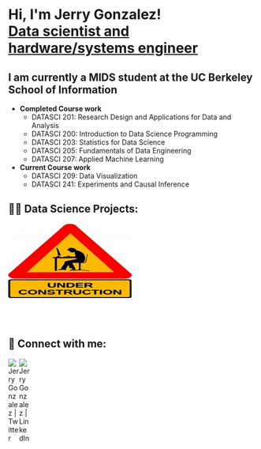 <!DOCTYPE html>
<html>
<head>
</head>
<body>

<h1>Hi, I'm Jerry Gonzalez!<br/><a href="https://linkedin.com/in/gerardoagonzalez">Data scientist and hardware/systems engineer</a></h1>

<h2>I am currently a MIDS student at the UC Berkeley School of Information</h2>
<ul>
  <li><b>Completed Course work</b>
    <ul>
      <li>DATASCI 201: Research Design and Applications for Data and Analysis</li>
      <li>DATASCI 200: Introduction to Data Science Programming</li>
      <li>DATASCI 203: Statistics for Data Science</li>
      <li>DATASCI 205: Fundamentals of Data Engineering</li>
      <li>DATASCI 207: Applied Machine Learning</li>
    </ul>
  </li>
  <li><b>Current Course work</b>
    <ul>
      <li>DATASCI 209: Data Visualization</li>
      <li>DATASCI 241: Experiments and Causal Inference</li>
    </ul>
  </li>
</ul>

<h2>👨‍💻 Data Science Projects:</h2>
<img align="left" width="250" height="150" src="./images/underConstruction.jpg">
<br style="clear:both;" />
<br />
<br />
<br />

<h2>🤳 Connect with me:</h2>

[<img align="left" alt="JerryGonzalez | Twitter" width="22px" src="https://cdn.simpleicons.org/twitter" />][twitter]
[<img align="left" alt="JerryGonzalez | LinkedIn" width="22px" src="https://cdn.simpleicons.org/linkedin" />][linkedin]

[twitter]: https://twitter.com/GonzalezJerry16
[linkedin]: https://linkedin.com/in/gerardoagonzalez

</body>
</html>

